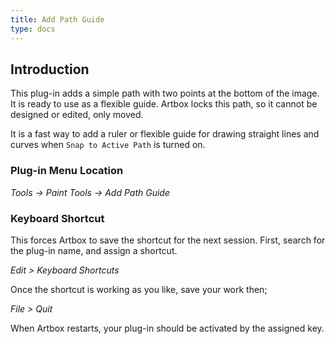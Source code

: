 ```yaml
---
title: Add Path Guide
type: docs
---
```


## Introduction

This plug-in adds a simple path with two points at the bottom of the image. It is ready to use as a flexible guide. Artbox locks this path, so it cannot be designed or edited, only moved.

It is a fast way to add a ruler or flexible guide for drawing straight lines and curves when `Snap to Active Path` is turned on.

### Plug-in Menu Location

_Tools -> Paint Tools -> Add Path Guide_

### Keyboard Shortcut

This forces Artbox to save the shortcut for the next session. First, search for the plug-in name, and assign a shortcut.

_Edit > Keyboard Shortcuts_

Once the shortcut is working as you like, save your work then;  

_File > Quit_

When Artbox restarts, your plug-in should be activated by the assigned key.

